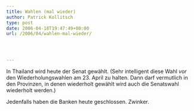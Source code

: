```yaml
---
title: Wahlen (mal wieder)
author: Patrick Kollitsch
type: post
date: 2006-04-18T19:47:49+00:00
url: /2006/04/wahlen-mal-wieder/




---
```

In Thailand wird heute der Senat gew&auml;hlt. (Sehr intelligent diese Wahl _vor_ den Wiederholungswahlen am 23. April zu halten. Dann darf vermutlich in den Provinzen, in denen wiederholt gew&auml;hlt wird auch die Senatswahl wiederholt werden.)

Jedenfalls haben die Banken heute geschlossen. Zwinker.